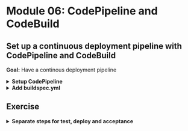 # Module 06: CodePipeline and CodeBuild

## Set up a continuous deployment pipeline with CodePipeline and CodeBuild

**Goal:** Have a continous deployment pipeline

<details>
<summary><b>Setup CodePipeline</b></summary><p>

1. Go to the AWS Console

2. Go to the `CodePipeline` console

![](/images/mod06-000.png)

3. Click `Create pipeline`

4. Call your pipeline `workshop-` followed by your name, e.g. `workshop-yancui`

6. Leave the other configurations as is

![](/images/mod06-001.png)

7. Click `Next`

7. Choose `GitHub` as `Source provider`

8. Click `Connect to GitHub`

9. Authorize the app

10. Select your repo, and branch

![](/images/mod06-002.png)

11. Click `Next`

12. Choose `AWS CodeBuild` as `Build provider`

13. Click `Create project` and call the build project `workshop-dev-` followed by your name, e.g. `workshop-dev-yancui`

![](/images/mod06-003.png)

14. Under `Environment image`, choose `Managed image` and choose `Ubuntu`, `Node.js` and `aws/codebuild/nodejs:8.11.0`, and `Always use the latest image for this runtime version`

![](/images/mod06-004.png)

15. Expand `Additional configuration`, under `Environment variables`, add the environment variables `STAGE` and `REGION`. We'll use them to control which stage and region our functions would be deployed to

16. Leave other additional configurations as they are

![](/images/mod06-005.png)

17. Under `Buildspec`, choose `Use a buildspec file`

![](/images/mod06-006.png)

18. Cick `Continue to CodePipeline`

19. Click `Next`

20. Click `Skip`, we'll deploy during the build stage when we run our build script

21. Click `Skip` to confirm

![](/images/mod06-007.png)

22. Review the configuration and click `Create pipeline`

Congratulations! You have created your first pipeline!

Fortunately, this first build is doomed to fail because we haven't created a `buildspec.yml` yet.

![](/images/mod06-009.png)

</p></details>

<details>
<summary><b>Add buildspec.yml</b></summary><p>

1. Add a file `buildspec.yml` under the project's root folder

2. Modify the `buildspec.yml` to the following

```yml
version: 0.2

phases:
  build:
    commands:
      - npm install
      - npm run test
      - npm run sls -- deploy -s $STAGE -r $REGION
      - npm run acceptance
```

3. CodeBuild would require many permissions in order to deploy our serverless project. Go to the IAM console, and look for the role that starts with `code-build-workshop-dev-`.

4. Click `Attach policies`

5. Select `AdministratorAccess` and click `Attach policy`

6. Commit and push your code changes to kick off the pipeline.

If all goes well, you should see the pipeline execute successfully and the functions will be deployed by the pipeline.

![](/images/mod06-011.png)

![](/images/mod06-010.png)

</p></details>

## Exercise

<details>
<summary><b>Separate steps for test, deploy and acceptance</b></summary><p>

Instead of relying on `buildspec.yml` to do everything - integration tests, deploy and acceptance tests - in one giant step, how about we separate them into multiple steps for each environment?

Delete the existing `Build` step, and create a `Dev` that has 3 clear steps:

* IntegrationTest

* Deploy

* AcceptanceTest

![](/images/mod06-016.png)

</p></details>